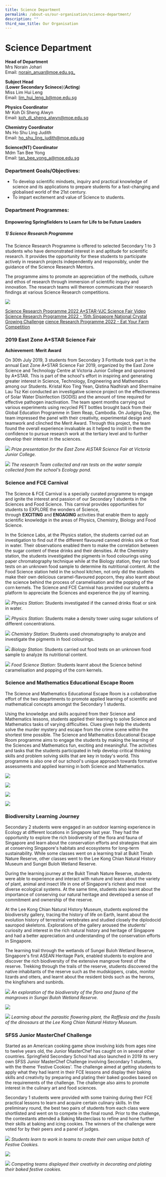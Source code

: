 ```yaml
---
title: Science Department
permalink: /about-us/our-organisation/science-department/
description: ""
third_nav_title: Our Organisation
---
```

# **Science Department**

**Head of Department**  
Mrs Norain Johari    
Email: [norain_anuar@moe.edu.sg_](mailto:norain_anuar@moe.edu.sg)

**Subject Head**    
	(**Lower Secondary Scinece**)(**Acting**)<br>
Miss Lim Hui Leng    
Email: [lim_hui_leng_b@moe.edu.sg](mailto:lim_hui_leng_b@moe.edu.sg)

**Physics Coordinator**    
Mr Koh Di Sheng Alwyn   
Email: [koh_di_sheng_alwyn@moe.edu.sg](mailto:koh_di_sheng_alwyn@moe.edu.sg)

**Chemistry Coordinator**    
Ms Ho  Shu Ling Judith   
Email: [ho_shu_ling_judith@moe.edu.sg](mailto:ho_shu_ling_judith@moe.edu.sg)

**Science(NT) Coordinator**    
Mdm Tan Bee Yong  
Email: [tan_bee_yong_a@moe.edu.sg](mailto:tan_bee_yong_a@moe.edu.sg)


### Department Goals/Objectives:

*   To develop scientific mindsets, inquiry and practical knowledge of science and its applications to prepare students for a fast-changing and globalised world of the 21st century.
*   To impart excitement and value of Science to students.


### Department Programmes:

#### Empowering Springfielders to Learn for Life to be Future Leaders

##### 1) Science Research Programme #####

The Science Research Programme is offered to selected Secondary 1 to 3 students who have demonstrated interest in and aptitude for scientific research. It provides the opportunity for these students to participate actively in research projects independently and responsibly, under the guidance of the Science Research Mentors. 

The programme aims to promote an appreciation of the methods, culture and ethos of research through immersion of scientific inquiry and innovation. The research teams will thereon communicate their research findings at various Science Research competitions.

![](/images/phonto.png)

[Science Research Programme 2022 A*STAR-VJC Science Fair Video](https://www.youtube.com/watch?v=jhZdWDqxOtI)
[Science Research Programme 2022 - 15th Singapore National Crystal Growing Challenge](https://www.youtube.com/watch?v=p9CpARjh00g)
[cience Research Programme 2022 - Eat Your Farm Competition](https://www.youtube.com/watch?v=50ireutv3oo)


### 2019 East Zone A\*STAR Science Fair  

**Achievement: Merit Award**

On 30th July 2019, 3 students from Secondary 3 Fortitude took part in the annual East Zone A\*STAR Science Fair 2019, organized by the East Zone Science and Technology Centre at Victoria Junior College and sponsored by A\*STAR. This is part of the school's effort in inspiring and generating greater interest in Science, Technology, Engineering and Mathematics among our Students. Kristal Koo Ting Yean, Qistina Nadhirah and Shermaine Lau Tsz Kei conducted an investigative science project on the effectiveness of Solar Water Disinfection (SODIS) and the amount of time required for effective pathogen inactivation. The team spent months carrying out various experiments using recycled PET bottles brought back from their Global Education Programme in Siem Reap, Cambodia. On Judging Day, the team impressed the panel with their creativity, experimental design and teamwork and clinched the Merit Award. Through this project, the team found the overall experience invaluable as it helped to instill in them the confidence to pursue research work at the tertiary level and to further develop their interest in the sciences.

![](/images/sci-3.jpg)
*Prize presentation for the East Zone A\STAR Science Fair at Victoria Junior College.*

![](/images/sci-2.jpg)
*The research Team collected and ran tests on the water sample collected from the school's Ecology pond.*

### **Science and FCE Carnival**

The Science & FCE Carnival is a specially curated programme to engage and ignite the interest and passion of our Secondary 1 students in the Sciences and Food Science. This carnival provides opportunities for students to EXPLORE the wonders of Science, through **EXCITING** and **ENGAGING** activities that enable them to apply scientific knowledge in the areas of Physics, Chemistry, Biology and Food Science.

In the Science Labs, at the Physics station, the students carried out an investigation to find out if the different flavoured canned drinks sink or float in water. Their observations enabled them to make the correlation between the sugar content of these drinks and their densities. At the Chemistry station, the students investigated the pigments in food colourings using paper chromatography technique while at the Biology station, they ran food tests on an unknown food sample to determine its nutritional content. At the Food Science station held in the school kitchen, not only did the students make their own delicious caramel-flavoured popcorn, they also learnt about the science behind the process of caramelisation and the popping of the corn kernels. The Science and FCE Carnival has provided our students a platform to appreciate the Sciences and experience the joy of learning.

![](/images/sci-4.png)
_Physics Station_: Students investigated if the canned drinks float or sink in water.

![](/images/sci-5.jpg)
_Physics Station_: Students make a density tower using sugar solutions of different concentrations.

![](/images/sci-6.jpg)
_Chemistry Station_: Students used chromatography to analyze and investigate the pigments in food colourings.

![](/images/sci-7.png)
_Biology Station_: Students carried out food tests on an unknown food sample to analyze its nutritional content.

![](/images/sci-8.jpg)
_Food Science Station_: Students learnt about the Science behind caramelisation and popping of the corn kernels.


### **Science and Mathematics Educational Escape Room**

The Science and Mathematics Educational Escape Room is a collaborative effort of the two departments to promote applied learning of scientific and mathematical concepts amongst the Secondary 1 students.

Using the knowledge and skills acquired from their Science and Mathematics lessons, students applied their learning to solve Science and Mathematics tasks of varying difficulties. Clues given help the students solve the murder mystery and escape from the crime scene within the shortest time possible. The Science and Mathematics Educational Escape Room programme aims to engage the students by making the learning of the Sciences and Mathematics fun, exciting and meaningful. The activities and tasks that the students participated in help develop critical thinking skills and problem solving skills that are key in today's world. This programme is also one of our school's unique approach towards formative assessments and applied learning in both Science and Mathematics.

![](/images/sci-13.jpg)

![](/images/sci-9.jpg)

![](/images/16xx.jpg)

![](/images/17xx.jpg)

### **Biodiversity Learning Journey**

Secondary 2 students were engaged in an outdoor learning experience in Ecology at different locations in Singapore last year. They had the opportunity to explore the rich biodiversity of the flora and fauna of Singapore and learn about the conservation efforts and strategies that aim at conserving Singapore's habitats and ecosystems for long-term sustainability. While some classes went on a learning trail at Bukit Timah Nature Reserve, other classes went to the Lee Kong Chian Natural History Museum and Sungei Buloh Wetland Reserve.

During the learning journey at the Bukit Timah Nature Reserve, students were able to experience and interact with nature and learn about the variety of plant, animal and insect life in one of Singapore's richest and most diverse ecological systems. At the same time, students also learnt about the importance of conserving our natural heritage and developed a sense of commitment and ownership of the reserve. 

At the Lee Kong Chian Natural History Museum, students explored the biodiversity gallery, tracing the history of life on Earth, learnt about the evolution history of terrestrial vertebrates and studied closely the diplodocid sauropod skeletons. Explorations of the gallery aroused the students' curiosity and interest in the rich natural history and heritage of Singapore and had a better appreciation and understanding of the conservation efforts in Singapore.

The learning trail through the wetlands of Sungei Buloh Wetland Reserve, Singapore's first ASEAN Heritage Park, enabled students to explore and discover the rich biodiversity of the extensive mangrove forest of the reserve. Trekking through the trails of the reserve, students discovered the native inhabitants of the reserve such as the mudskippers, crabs, monitor lizards and otters, and learnt about the resident birds such as the herons, the kingfishers and sunbirds.

![](/images/18.jpg)
*An exploration of the biodiversity of the flora and fauna of the mangroves in Sungei Buloh Wetland Reserve.*

![](/images/sci-11.jpg)

![](/images/22.jpg)
*Learning about the parasitic flowering plant, the Rafflesia and the fossils of the dinosaurs at the Lee Kong Chian Natural History Museum.*

### **SFSS Junior MasterChef Challenge**

Started as an American cooking game show involving kids from ages nine to twelve years old, the Junior MasterChef has caught on in several other countries. Springfield Secondary School had also launched in 2019 its very own SFSS Junior MasterChef Challenge involving Secondary 1 students, with the theme 'Festive Cookies'. The challenge aimed at getting students to apply what they had learnt in their FCE lessons and display their baking skills and creativity by preparing and plating their baked goodies based on the requirements of the challenge. The challenge also aims to promote interest in the culinary art and food sciences.

Secondary 1 students were provided with some training during their FCE practical lessons to learn and acquire certain culinary skills. In the preliminary round, the best two pairs of students from each class were shortlisted and went on to compete in the final round. Prior to the challenge, the contestants attended a Baking Masterclass to refine and hone further their skills at baking and icing cookies. The winners of the challenge were voted for by their peers and a panel of judges.

![](/images/sci-12.jpg)
*Students learn to work in teams to create their own unique batch of Festive Cookies.*

![](/images/26.jpg)

![](/images/27.jpg)
*Competing teams displayed their creativity in decorating and plating their baked festive cookies.*